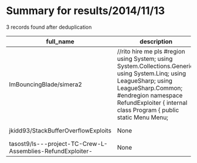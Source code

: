 
# Summary for results/2014/11/13
    
3 records found after deduplication

| full_name | description | html_url | matched_list | matched_count | pushed_at | size | stargazers_count | language | forks_count | vul_ids |
|------------------------------------------------------------|---------------------------------------------------------------------------------------------------------------------------------------------------------------------------------------------------------------------------------------------------------|-------------------------------------------------------------------------------|----------------|-----------------|---------------------------|--------|--------------------|------------|---------------|-----------|
| ImBouncingBlade/simera2 | //rito hire me pls #region using System; using System.Collections.Generic; using System.Linq; using LeagueSharp; using LeagueSharp.Common; #endregion namespace RefundExploiter { internal class Program { public static Menu Menu; | https://github.com/ImBouncingBlade/simera2 | ['exploit'] | 1 | 2014-11-13 02:49:21+00:00 | 148 | 0 | | 0 | [] |
| jkidd93/StackBufferOverflowExploits | None | https://github.com/jkidd93/StackBufferOverflowExploits | ['exploit'] | 1 | 2014-11-13 07:34:47+00:00 | 100 | 0 | C | 0 | [] |
| tasost9/ls---project-TC-Crew-L-Assemblies-RefundExploiter- | None | https://github.com/tasost9/ls---project-TC-Crew-L-Assemblies-RefundExploiter- | ['exploit'] | 1 | 2014-11-13 18:53:35+00:00 | 96 | 0 | | 2 | [] |
